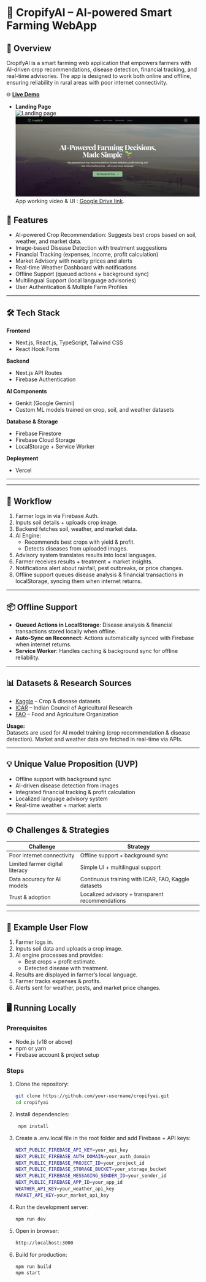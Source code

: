 # 🌱 CropifyAI – AI-powered Smart Farming WebApp  

## 📖 Overview  
CropifyAI is a smart farming web application that empowers farmers with AI-driven crop recommendations, disease detection, financial tracking, and real-time advisories. The app is designed to work both online and offline, ensuring reliability in rural areas with poor internet connectivity.  

🌐 **[Live Demo](https://cropifyai.vercel.app/)**

- **Landing Page**  
  ![Landing page]()  
[![App Screenshot](./CropifyAI_UI/git_readme_img.png)]([https://yourwebsite.com](https://cropifyai.vercel.app/))
App working video & UI : [Google Drive link](https://drive.google.com/drive/folders/1gAdfFOe9unQAGTFuTdBWIKD4kAUgGU58).


## 🚀 Features  
- AI-powered Crop Recommendation: Suggests best crops based on soil, weather, and market data. 
- Image-based Disease Detection with treatment suggestions  
- Financial Tracking (expenses, income, profit calculation)  
- Market Advisory with nearby prices and alerts  
- Real-time Weather Dashboard with notifications  
- Offline Support (queued actions + background sync)  
- Multilingual Support (local language advisories)  
- User Authentication & Multiple Farm Profiles  

---

## 🛠️ Tech Stack  

**Frontend**  
- Next.js, React.js, TypeScript, Tailwind CSS  
- React Hook Form  

**Backend**  
- Next.js API Routes  
- Firebase Authentication  

**AI Components**  
- Genkit (Google Gemini)  
- Custom ML models trained on crop, soil, and weather datasets  

**Database & Storage**  
- Firebase Firestore  
- Firebase Cloud Storage  
- LocalStorage + Service Worker  

**Deployment**  
- Vercel 

---


---

## 🔄 Workflow  

1. Farmer logs in via Firebase Auth.  
2. Inputs soil details + uploads crop image.  
3. Backend fetches soil, weather, and market data.  
4. AI Engine:  
   - Recommends best crops with yield & profit.  
   - Detects diseases from uploaded images.  
5. Advisory system translates results into local languages.  
6. Farmer receives results + treatment + market insights.  
7. Notifications alert about rainfall, pest outbreaks, or price changes.  
8. Offline support queues disease analysis & financial transactions in localStorage, syncing them when internet returns.  

---

## 📦 Offline Support  

- **Queued Actions in LocalStorage**: Disease analysis & financial transactions stored locally when offline.  
- **Auto-Sync on Reconnect**: Actions automatically synced with Firebase when internet returns.  
- **Service Worker**: Handles caching & background sync for offline reliability.  

---

## 📊 Datasets & Research Sources  

- [Kaggle](https://www.kaggle.com) – Crop & disease datasets  
- [ICAR](https://icar.org.in) – Indian Council of Agricultural Research  
- [FAO](https://www.fao.org) – Food and Agriculture Organization  

**Usage:**  
Datasets are used for AI model training (crop recommendation & disease detection). Market and weather data are fetched in real-time via APIs.  

---

## 💡 Unique Value Proposition (UVP)  

- Offline support with background sync  
- AI-driven disease detection from images  
- Integrated financial tracking & profit calculation  
- Localized language advisory system  
- Real-time weather + market alerts  

---

## ⚙️ Challenges & Strategies  

| Challenge | Strategy |
|-----------|-----------|
| Poor internet connectivity | Offline support + background sync |
| Limited farmer digital literacy | Simple UI + multilingual support |
| Data accuracy for AI models | Continuous training with ICAR, FAO, Kaggle datasets |
| Trust & adoption | Localized advisory + transparent recommendations |

---

## 📸 Example User Flow  

1. Farmer logs in.  
2. Inputs soil data and uploads a crop image.  
3. AI engine processes and provides:  
   - Best crops + profit estimate.  
   - Detected disease with treatment.  
4. Results are displayed in farmer’s local language.  
5. Farmer tracks expenses & profits.  
6. Alerts sent for weather, pests, and market price changes.  



## 🖥️ Running Locally  

### Prerequisites  
- Node.js (v18 or above)  
- npm or yarn  
- Firebase account & project setup  

### Steps  

1. Clone the repository:  
   ```bash
   git clone https://github.com/your-username/cropifyai.git
   cd cropifyai

2. Install dependencies:  
   ```bash
    npm install

3. Create a .env.local file in the root folder and add Firebase + API keys:
    ```bash
    NEXT_PUBLIC_FIREBASE_API_KEY=your_api_key
    NEXT_PUBLIC_FIREBASE_AUTH_DOMAIN=your_auth_domain
    NEXT_PUBLIC_FIREBASE_PROJECT_ID=your_project_id
    NEXT_PUBLIC_FIREBASE_STORAGE_BUCKET=your_storage_bucket
    NEXT_PUBLIC_FIREBASE_MESSAGING_SENDER_ID=your_sender_id
    NEXT_PUBLIC_FIREBASE_APP_ID=your_app_id
    WEATHER_API_KEY=your_weather_api_key
    MARKET_API_KEY=your_market_api_key

4. Run the development server:
     ```bash
     npm run dev

5. Open in browser:
    ```bash
    http://localhost:3000

6. Build for production:
    ```bash
    npm run build
    npm start


